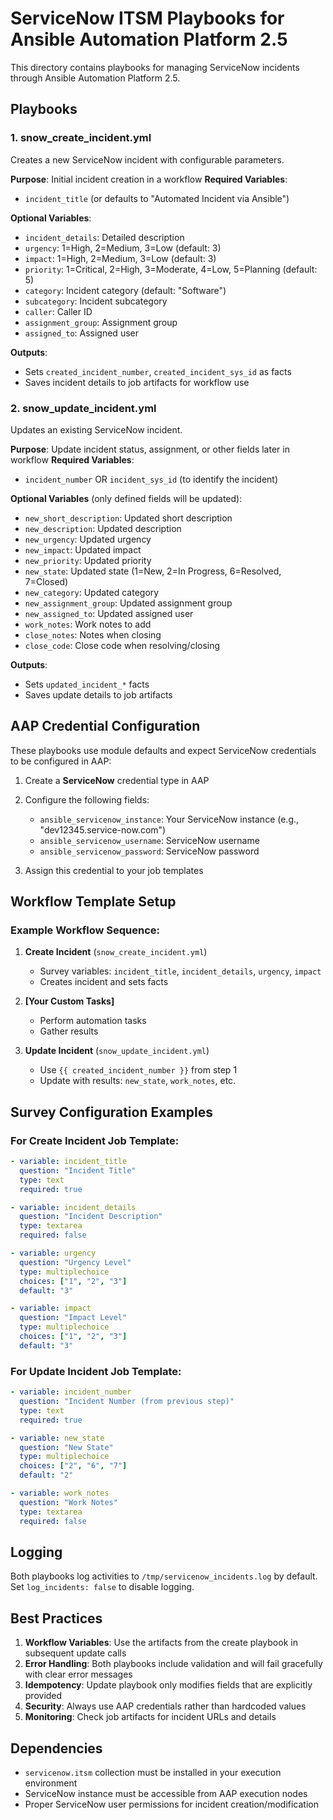 # ServiceNow ITSM Playbooks for Ansible Automation Platform 2.5

This directory contains playbooks for managing ServiceNow incidents through Ansible Automation Platform 2.5.

## Playbooks

### 1. snow_create_incident.yml
Creates a new ServiceNow incident with configurable parameters.

**Purpose**: Initial incident creation in a workflow
**Required Variables**: 
- `incident_title` (or defaults to "Automated Incident via Ansible")

**Optional Variables**:
- `incident_details`: Detailed description
- `urgency`: 1=High, 2=Medium, 3=Low (default: 3)
- `impact`: 1=High, 2=Medium, 3=Low (default: 3)
- `priority`: 1=Critical, 2=High, 3=Moderate, 4=Low, 5=Planning (default: 5)
- `category`: Incident category (default: "Software")
- `subcategory`: Incident subcategory
- `caller`: Caller ID
- `assignment_group`: Assignment group
- `assigned_to`: Assigned user

**Outputs**: 
- Sets `created_incident_number`, `created_incident_sys_id` as facts
- Saves incident details to job artifacts for workflow use

### 2. snow_update_incident.yml
Updates an existing ServiceNow incident.

**Purpose**: Update incident status, assignment, or other fields later in workflow
**Required Variables**:
- `incident_number` OR `incident_sys_id` (to identify the incident)

**Optional Variables** (only defined fields will be updated):
- `new_short_description`: Updated short description
- `new_description`: Updated description
- `new_urgency`: Updated urgency
- `new_impact`: Updated impact
- `new_priority`: Updated priority
- `new_state`: Updated state (1=New, 2=In Progress, 6=Resolved, 7=Closed)
- `new_category`: Updated category
- `new_assignment_group`: Updated assignment group
- `new_assigned_to`: Updated assigned user
- `work_notes`: Work notes to add
- `close_notes`: Notes when closing
- `close_code`: Close code when resolving/closing

**Outputs**:
- Sets `updated_incident_*` facts
- Saves update details to job artifacts

## AAP Credential Configuration

These playbooks use module defaults and expect ServiceNow credentials to be configured in AAP:

1. Create a **ServiceNow** credential type in AAP
2. Configure the following fields:
   - `ansible_servicenow_instance`: Your ServiceNow instance (e.g., "dev12345.service-now.com")
   - `ansible_servicenow_username`: ServiceNow username
   - `ansible_servicenow_password`: ServiceNow password

3. Assign this credential to your job templates

## Workflow Template Setup

### Example Workflow Sequence:
1. **Create Incident** (`snow_create_incident.yml`)
   - Survey variables: `incident_title`, `incident_details`, `urgency`, `impact`
   - Creates incident and sets facts

2. **[Your Custom Tasks]**
   - Perform automation tasks
   - Gather results

3. **Update Incident** (`snow_update_incident.yml`)
   - Use `{{ created_incident_number }}` from step 1
   - Update with results: `new_state`, `work_notes`, etc.

## Survey Configuration Examples

### For Create Incident Job Template:
```yaml
- variable: incident_title
  question: "Incident Title"
  type: text
  required: true

- variable: incident_details  
  question: "Incident Description"
  type: textarea
  required: false

- variable: urgency
  question: "Urgency Level"
  type: multiplechoice
  choices: ["1", "2", "3"]
  default: "3"

- variable: impact
  question: "Impact Level"
  type: multiplechoice
  choices: ["1", "2", "3"] 
  default: "3"
```

### For Update Incident Job Template:
```yaml
- variable: incident_number
  question: "Incident Number (from previous step)"
  type: text
  required: true

- variable: new_state
  question: "New State"
  type: multiplechoice
  choices: ["2", "6", "7"]
  default: "2"

- variable: work_notes
  question: "Work Notes"
  type: textarea
  required: false
```

## Logging

Both playbooks log activities to `/tmp/servicenow_incidents.log` by default. Set `log_incidents: false` to disable logging.

## Best Practices

1. **Workflow Variables**: Use the artifacts from the create playbook in subsequent update calls
2. **Error Handling**: Both playbooks include validation and will fail gracefully with clear error messages
3. **Idempotency**: Update playbook only modifies fields that are explicitly provided
4. **Security**: Always use AAP credentials rather than hardcoded values
5. **Monitoring**: Check job artifacts for incident URLs and details

## Dependencies

- `servicenow.itsm` collection must be installed in your execution environment
- ServiceNow instance must be accessible from AAP execution nodes
- Proper ServiceNow user permissions for incident creation/modification
